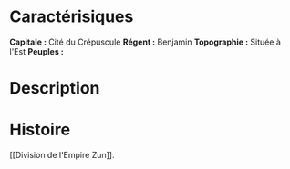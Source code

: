 # Caractérisiques
**Capitale :** Cité du Crépuscule
**Régent :**  Benjamin
**Topographie :** Située à l'Est
**Peuples :** 
# Description
# Histoire
[[Division de l'Empire Zun]].